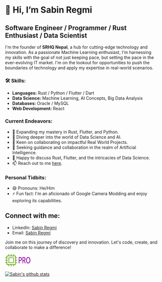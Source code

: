 # 👋 Hi, I’m Sabin Regmi

## Software Engineer / Programmer / Rust Enthusiast / Data Scientist

I'm the founder of **SRHQ Nepal**, a hub for cutting-edge technology and innovation. As a passionate Machine Learning enthusiast, I'm harnessing my skills with the goal of not just keeping pace, but setting the pace in the ever-evolving IT market. I'm on the lookout for opportunities to push the boundaries of technology and apply my expertise in real-world scenarios.

### 🛠 Skills:
- **Languages:** Rust / Python / Flutter / Dart
- **Data Science:** Machine Learning, AI Concepts, Big Data Analysis
- **Databases:** Oracle / MySQL
- **Web Development:** React

### Current Endeavors:
- 🔭 Expanding my mastery in Rust, Flutter, and Python.
- 🌱 Diving deeper into the world of Data Science and AI.
- 👯 Keen on collaborating on impactful Real World Projects.
- 🤔 Seeking guidance and collaboration in the realm of Artificial Intelligence.
- 💬 Happy to discuss Rust, Flutter, and the intricacies of Data Science.
- 📫 Reach out to me [here](your-contact-link).

### Personal Tidbits:
- 😄 Pronouns: He/Him
- ⚡ Fun fact: I'm an aficionado of Google Camera Modding and enjoy exploring its capabilities.

## Connect with me:
- LinkedIn: [Sabin Regmi](https://www.linkedin.com/in/wheregmis/)
- Email: [Sabin Regmi](get2sabin@gmail.com)

Join me on this journey of discovery and innovation. Let's code, create, and collaborate to make a difference!



<a href='https://docs.github.com/en/developers'><img src='https://raw.githubusercontent.com/acervenky/animated-github-badges/master/assets/devbadge.gif' width='40' height='40'></a> <a href='https://github.com/pricing'><img src='https://raw.githubusercontent.com/acervenky/animated-github-badges/master/assets/pro.gif' width='40' height='40'></a>

[![Sabin's github stats](https://github-readme-stats.vercel.app/api?username=wheregmis)](https://github.com/anuraghazra/github-readme-stats)

